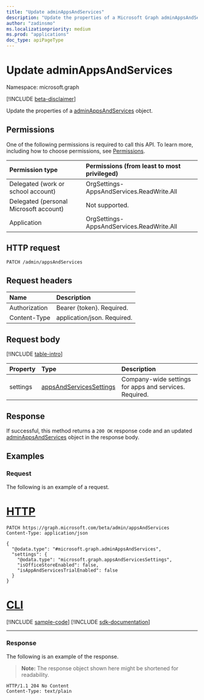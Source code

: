 ```yaml
---
title: "Update adminAppsAndServices"
description: "Update the properties of a Microsoft Graph adminAppsAndServices object."
author: "zadinsmo"
ms.localizationpriority: medium
ms.prod: "applications"
doc_type: apiPageType
---
```


# Update adminAppsAndServices
Namespace: microsoft.graph

[!INCLUDE [beta-disclaimer](../../includes/beta-disclaimer.md)]

Update the properties of a [adminAppsAndServices](../resources/adminappsandservices.md) object.

## Permissions
One of the following permissions is required to call this API. To learn more, including how to choose permissions, see [Permissions](/graph/permissions-reference).

|Permission type|Permissions (from least to most privileged)|
|:---|:---|
|Delegated (work or school account)|OrgSettings-AppsAndServices.ReadWrite.All|
|Delegated (personal Microsoft account)|Not supported.|
|Application|OrgSettings-AppsAndServices.ReadWrite.All|

## HTTP request

<!-- {
  "blockType": "ignored"
}
-->
``` http
PATCH /admin/appsAndServices
```

## Request headers
|Name|Description|
|:---|:---|
|Authorization|Bearer {token}. Required.|
|Content-Type|application/json. Required.|

## Request body
[!INCLUDE [table-intro](../../includes/update-property-table-intro.md)]


|Property|Type|Description|
|:---|:---|:---|
|settings|[appsAndServicesSettings](../resources/appsandservicessettings.md)|Company-wide settings for apps and services. Required.|



## Response

If successful, this method returns a `200 OK` response code and an updated [adminAppsAndServices](../resources/adminappsandservices.md) object in the response body.

## Examples

### Request
The following is an example of a request.
# [HTTP](#tab/http)
<!-- {
  "blockType": "request",
  "name": "update_adminappsandservices"
}
-->
``` http
PATCH https://graph.microsoft.com/beta/admin/appsAndServices
Content-Type: application/json

{
  "@odata.type": "#microsoft.graph.adminAppsAndServices",
  "settings": {
    "@odata.type": "microsoft.graph.appsAndServicesSettings",
    "isOfficeStoreEnabled": false,
    "isAppAndServicesTrialEnabled": false
  }
}
```

# [CLI](#tab/cli)
[!INCLUDE [sample-code](../includes/snippets/cli/update-adminappsandservices-cli-snippets.md)]
[!INCLUDE [sdk-documentation](../includes/snippets/snippets-sdk-documentation-link.md)]

---

### Response
The following is an example of the response.
>**Note:** The response object shown here might be shortened for readability.
<!-- {
  "blockType": "response",
  "truncated": true
}
-->
``` http
HTTP/1.1 204 No Content
Content-Type: text/plain

```


